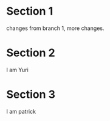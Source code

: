 # Section 1

changes from branch 1, more changes.

# Section 2

I am Yuri

# Section 3

I am patrick